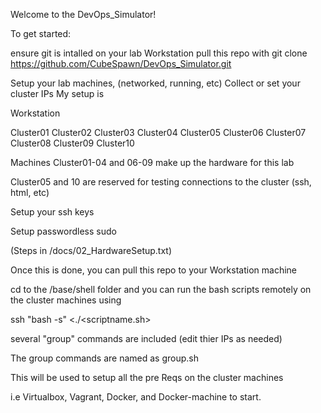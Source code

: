 Welcome to the DevOps_Simulator!

To get started: 

ensure git is intalled on your lab Workstation
pull this repo with
git clone https://github.com/CubeSpawn/DevOps_Simulator.git

Setup your lab machines, (networked, running, etc)
Collect or set your cluster IPs
My setup is

Workstation

Cluster01 Cluster02 Cluster03 Cluster04 Cluster05
Cluster06 Cluster07 Cluster08 Cluster09 Cluster10

Machines Cluster01-04 and 06-09 make up the hardware for this lab 

Cluster05 and 10 are reserved for testing 
connections to the cluster (ssh, html, etc)

Setup your ssh keys 

Setup passwordless sudo

(Steps in /docs/02_HardwareSetup.txt)

Once this is done, you can pull this repo to your Workstation machine

cd to the /base/shell folder
and you can run the bash scripts remotely on the cluster machines using

ssh <clusterhost IP> "bash -s" <./<scriptname.sh>

several "group" commands are included (edit thier IPs as needed)

The group commands are named as group<some task>.sh

This will be used to setup all the pre Reqs on the cluster machines 

i.e Virtualbox, Vagrant, Docker, and Docker-machine to start.






